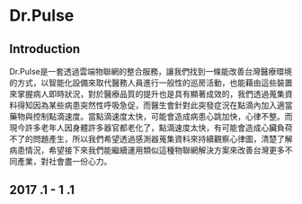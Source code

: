 # Dr.Pulse
## Introduction
Dr.Pulse是一套透過雲端物聯網的整合服務，讓我們找到一條能改善台灣醫療環境的方式，以智能化設備來取代醫務人員進行一般性的巡房活動，也能藉由這些裝置來掌握病人即時狀況，對於醫療品質的提升也是具有顯著成效的，我們透過蒐集資料得知因為某些病患突然性呼吸急促，而醫生會針對此突發症況在點滴內加入適當藥物與控制點滴速度。當點滴速度太快，可能會造成病患心跳加快，心律不整。而現今許多老年人因身體許多器官都老化了，點滴速度太快，有可能會造成心臟負荷不了的問題產生，所以我們希望透過感測器蒐集資料來持續觀察心律圖，清楚了解病患情況，希望接下來我們能繼續運用類似這種物聯網解決方案來改善台灣更多不同產業，對社會盡一份心力。

## 2017 .1 - 1 .1
